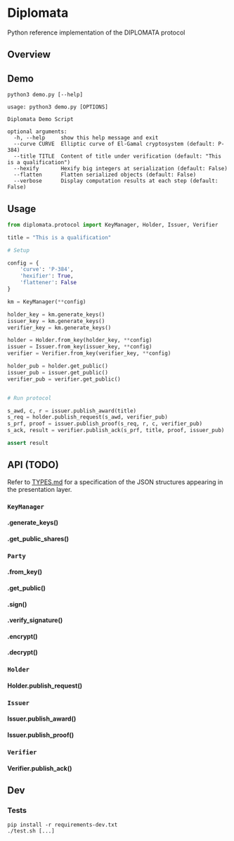 # Diplomata

Python reference implementation of the DIPLOMATA protocol

## Overview

## Demo

```commandline
python3 demo.py [--help]
```
```
usage: python3 demo.py [OPTIONS]

Diplomata Demo Script

optional arguments:
  -h, --help     show this help message and exit
  --curve CURVE  Elliptic curve of El-Gamal cryptosystem (default: P-384)
  --title TITLE  Content of title under verification (default: "This is a qualification")
  --hexify       Hexify big integers at serialization (default: False)
  --flatten      Flatten serialized objects (default: False)
  --verbose      Display computation results at each step (default: False)
```

## Usage

```python
from diplomata.protocol import KeyManager, Holder, Issuer, Verifier

title = "This is a qualification"

# Setup

config = {
    'curve': 'P-384',
    'hexifier': True,
    'flattener': False
}

km = KeyManager(**config)

holder_key = km.generate_keys()
issuer_key = km.generate_keys()
verifier_key = km.generate_keys()

holder = Holder.from_key(holder_key, **config)
issuer = Issuer.from_key(issuer_key, **config)
verifier = Verifier.from_key(verifier_key, **config)

holder_pub = holder.get_public()
issuer_pub = issuer.get_public()
verifier_pub = verifier.get_public()


# Run protocol

s_awd, c, r = issuer.publish_award(title)                               # step 1
s_req = holder.publish_request(s_awd, verifier_pub)                     # step 2
s_prf, proof = issuer.publish_proof(s_req, r, c, verifier_pub)          # step 3
s_ack, result = verifier.publish_ack(s_prf, title, proof, issuer_pub)   # step 4

assert result
```

## API (TODO)

Refer to [TYPES.md](./TYPES.md) for a specification of the JSON structures
appearing in the presentation layer.

### `KeyManager`

#### .generate_keys()
#### .get_public_shares()

### `Party`

#### .from_key()
#### .get_public()
#### .sign()
#### .verify_signature()
#### .encrypt()
#### .decrypt()

### `Holder`

#### Holder.publish_request()

### `Issuer`

#### Issuer.publish_award()
#### Issuer.publish_proof()

### `Verifier`

#### Verifier.publish_ack()

## Dev

### Tests

```commandline
pip install -r requirements-dev.txt
./test.sh [...]
```
